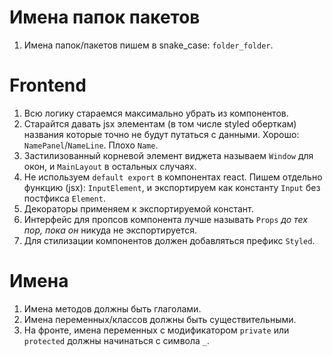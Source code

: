 # Имена папок пакетов

1. Имена папок/пакетов пишем в snake_case: `folder_folder`.

# Frontend

1. Всю логику стараемся максимально убрать из компонентов.
2. Старайтся давать jsx элементам (в том числе styled оберткам) названия которые точно не будут путаться с данными.
   Хорошо: `NamePanel`/`NameLine`. Плохо `Name`.
3. Застилизованный корневой элемент виджета называем `Window` для окон, и `MainLayout` в остальных случаях.
4. Не используем `default export` в компонентах react. Пишем отдельно функцию (jsx):  `InputElement`, и экспортируем как
   константу `Input` без постфикса `Element`.
5. Декораторы применяем к экспортируемой констант.
6. Интерфейс для пропсов компонента лучше называть `Props` *до тех пор, пока
   он* никуда не экспортируется.
7. Для стилизации компонентов должен добавляться префикс `Styled`.

# Имена

1. Имена методов должны быть глаголами.
2. Имена переменных/классов должны быть существительными.
3. На фронте, имена переменных с модификатором `private` или `protected` должны начинаться с символа `_`.